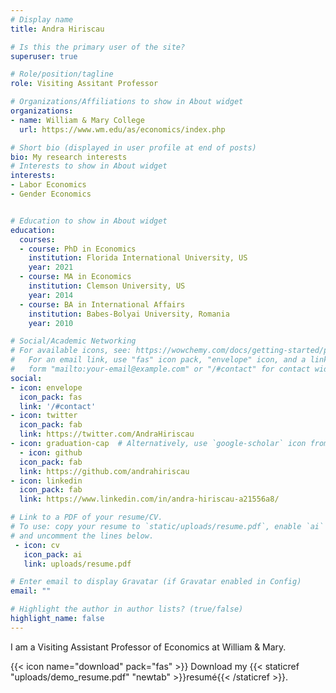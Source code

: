 ```yaml
---
# Display name
title: Andra Hiriscau

# Is this the primary user of the site?
superuser: true

# Role/position/tagline
role: Visiting Assitant Professor

# Organizations/Affiliations to show in About widget
organizations:
- name: William & Mary College
  url: https://www.wm.edu/as/economics/index.php

# Short bio (displayed in user profile at end of posts)
bio: My research interests
# Interests to show in About widget
interests:
- Labor Economics
- Gender Economics


# Education to show in About widget
education:
  courses:
  - course: PhD in Economics
    institution: Florida International University, US
    year: 2021
  - course: MA in Economics
    institution: Clemson University, US
    year: 2014
  - course: BA in International Affairs
    institution: Babes-Bolyai University, Romania
    year: 2010

# Social/Academic Networking
# For available icons, see: https://wowchemy.com/docs/getting-started/page-builder/#icons
#   For an email link, use "fas" icon pack, "envelope" icon, and a link in the
#   form "mailto:your-email@example.com" or "/#contact" for contact widget.
social:
- icon: envelope
  icon_pack: fas
  link: '/#contact'
- icon: twitter
  icon_pack: fab
  link: https://twitter.com/AndraHiriscau
- icon: graduation-cap  # Alternatively, use `google-scholar` icon from `ai` icon pack
  - icon: github
  icon_pack: fab
  link: https://github.com/andrahiriscau
- icon: linkedin
  icon_pack: fab
  link: https://www.linkedin.com/in/andra-hiriscau-a21556a8/

# Link to a PDF of your resume/CV.
# To use: copy your resume to `static/uploads/resume.pdf`, enable `ai` icons in `params.toml`, 
# and uncomment the lines below.
 - icon: cv
   icon_pack: ai
   link: uploads/resume.pdf

# Enter email to display Gravatar (if Gravatar enabled in Config)
email: ""

# Highlight the author in author lists? (true/false)
highlight_name: false
---
```


I am a Visiting Assistant Professor of Economics at William & Mary.

{{< icon name="download" pack="fas" >}} Download my {{< staticref "uploads/demo_resume.pdf" "newtab" >}}resumé{{< /staticref >}}.
